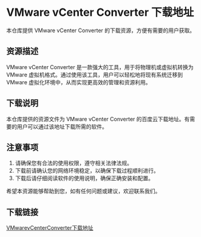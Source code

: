# VMware vCenter Converter 下载地址

本仓库提供 VMware vCenter Converter 的下载资源，方便有需要的用户获取。

## 资源描述

VMware vCenter Converter 是一款强大的工具，用于将物理机或虚拟机转换为 VMware 虚拟机格式。通过使用该工具，用户可以轻松地将现有系统迁移到 VMware 虚拟化环境中，从而实现更高效的管理和资源利用。

## 下载说明

本仓库提供的资源文件为 VMware vCenter Converter 的百度云下载地址。有需要的用户可以通过该地址下载所需的软件。

## 注意事项

1. 请确保您有合法的使用权限，遵守相关法律法规。
2. 下载前请确认您的网络环境稳定，以确保下载过程顺利进行。
3. 下载后请仔细阅读软件的使用说明，确保正确安装和配置。

希望本资源能够帮助到您，如有任何问题或建议，欢迎联系我们。

## 下载链接

[VMwarevCenterConverter下载地址](https://pan.quark.cn/s/f9f815e03990)